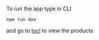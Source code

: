 To run the app type in CLI
```
npm run dev
```
and go to [locl](http://localhost:3000/api/products/) to view the products
